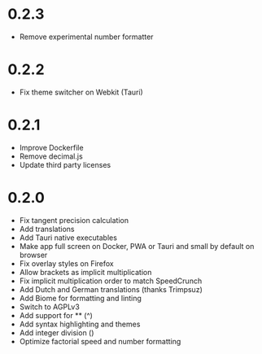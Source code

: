 # 0.2.3

- Remove experimental number formatter

# 0.2.2

- Fix theme switcher on Webkit (Tauri)

# 0.2.1

- Improve Dockerfile
- Remove decimal.js
- Update third party licenses

# 0.2.0

- Fix tangent precision calculation
- Add translations
- Add Tauri native executables
- Make app full screen on Docker, PWA or Tauri and small by default on browser
- Fix overlay styles on Firefox
- Allow brackets as implicit multiplication
- Fix implicit multiplication order to match SpeedCrunch
- Add Dutch and German translations (thanks Trimpsuz)
- Add Biome for formatting and linting
- Switch to AGPLv3
- Add support for ** (^)
- Add syntax highlighting and themes
- Add integer division (\)
- Optimize factorial speed and number formatting
